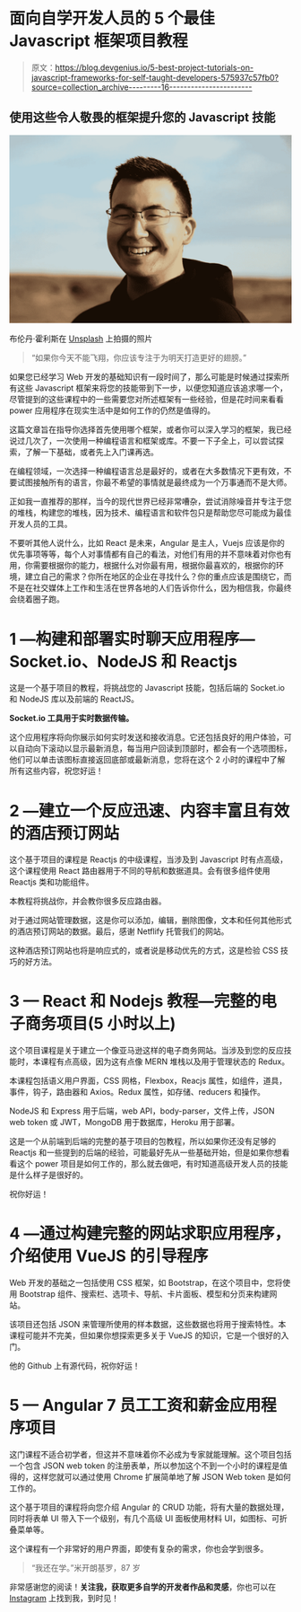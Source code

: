 # 面向自学开发人员的 5 个最佳 Javascript 框架项目教程

> 原文：<https://blog.devgenius.io/5-best-project-tutorials-on-javascript-frameworks-for-self-taught-developers-575937c57fb0?source=collection_archive---------16----------------------->

## 使用这些令人敬畏的框架提升您的 Javascript 技能

![](img/5a47dd0ec6e608b111ffbea7cb0b3868.png)

布伦丹·霍利斯在 [Unsplash](https://unsplash.com/s/photos/level-up?utm_source=unsplash&utm_medium=referral&utm_content=creditCopyText) 上拍摄的照片

> “如果你今天不能飞翔，你应该专注于为明天打造更好的翅膀。”

如果您已经学习 Web 开发的基础知识有一段时间了，那么可能是时候通过探索所有这些 Javascript 框架来将您的技能带到下一步，以便您知道应该追求哪一个，尽管提到的这些课程中的一些需要您对所述框架有一些经验，但是花时间来看看 power 应用程序在现实生活中是如何工作的仍然是值得的。

这篇文章旨在指导你选择首先使用哪个框架，或者你可以深入学习的框架，我已经说过几次了，一次使用一种编程语言和框架或库。不要一下子全上，可以尝试探索，了解一下基础，或者先上入门课再选。

在编程领域，一次选择一种编程语言总是最好的，或者在大多数情况下更有效，不要试图接触所有的语言，你最不希望的事情就是最终成为一个万事通而不是大师。

正如我一直推荐的那样，当今的现代世界已经非常嘈杂，尝试消除噪音并专注于您的堆栈，构建您的堆栈，因为技术、编程语言和软件包只是帮助您尽可能成为最佳开发人员的工具。

不要听其他人说什么，比如 React 是未来，Angular 是主人，Vuejs 应该是你的优先事项等等，每个人对事情都有自己的看法，对他们有用的并不意味着对你也有用，你需要根据你的能力，根据什么对你最有用，根据你最喜欢的，根据你的环境，建立自己的需求？你所在地区的企业在寻找什么？你的重点应该是围绕它，而不是在社交媒体上工作和生活在世界各地的人们告诉你什么，因为相信我，你最终会绕着圈子跑。

# 1 —构建和部署实时聊天应用程序— Socket.io、NodeJS 和 Reactjs

这是一个基于项目的教程，将挑战您的 Javascript 技能，包括后端的 Socket.io 和 NodeJS 库以及前端的 ReactJS。

**Socket.io 工具用于实时数据传输。**

这个应用程序将向你展示如何实时发送和接收消息。它还包括良好的用户体验，可以自动向下滚动以显示最新消息，每当用户回读到顶部时，都会有一个选项图标，他们可以单击该图标直接返回底部或最新消息，您将在这个 2 小时的课程中了解所有这些内容，祝您好运！

# 2 —建立一个反应迅速、内容丰富且有效的酒店预订网站

这个基于项目的课程是 Reactjs 的中级课程，当涉及到 Javascript 时有点高级，这个课程使用 React 路由器用于不同的导航和数据道具。会有很多组件使用 Reactjs 类和功能组件。

本教程将挑战你，并会教你很多反应路由器。

对于通过网站管理数据，这是你可以添加，编辑，删除图像，文本和任何其他形式的酒店预订网站的数据。最后，感谢 Netflify 托管我们的网站。

这种酒店预订网站也将是响应式的，或者说是移动优先的方式，这是检验 CSS 技巧的好方法。

# 3 — React 和 Nodejs 教程—完整的电子商务项目(5 小时以上)

这个项目课程是关于建立一个像亚马逊这样的电子商务网站。当涉及到您的反应技能时，本课程有点高级，因为这有点像 MERN 堆栈以及用于管理状态的 Redux。

本课程包括语义用户界面，CSS 网格，Flexbox，Reacjs 属性，如组件，道具，事件，钩子，路由器和 Axios。Redux 属性，如存储、reducers 和操作。

NodeJS 和 Express 用于后端，web API，body-parser，文件上传，JSON web token 或 JWT，MongoDB 用于数据库，Heroku 用于部署。

这是一个从前端到后端的完整的基于项目的包教程，所以如果你还没有足够的 Reactjs 和一些提到的后端的经验，可能最好先从一些基础开始，但是如果你想看看这个 power 项目是如何工作的，那么就去做吧，有时知道高级开发人员的技能是什么样子是很好的。

祝你好运！

# 4 —通过构建完整的网站求职应用程序，介绍使用 VueJS 的引导程序

Web 开发的基础之一包括使用 CSS 框架，如 Bootstrap，在这个项目中，您将使用 Bootstrap 组件、搜索栏、选项卡、导航、卡片面板、模型和分页来构建网站。

该项目还包括 JSON 来管理所使用的样本数据，这些数据也将用于搜索特性。本课程可能并不完美，但如果你想探索更多关于 VueJS 的知识，它是一个很好的入门。

他的 Github 上有源代码，祝你好运！

# 5 — Angular 7 员工工资和薪金应用程序项目

这门课程不适合初学者，但这并不意味着你不必成为专家就能理解。这个项目包括一个包含 JSON web token 的注册表单，所以参加这个不到一个小时的课程是值得的，这样您就可以通过使用 Chrome 扩展简单地了解 JSON Web token 是如何工作的。

这个基于项目的课程将向您介绍 Angular 的 CRUD 功能，将有大量的数据处理，同时将表单 UI 带入下一个级别，有几个高级 UI 面板使用材料 UI，如图标、可折叠菜单等。

这个课程有一个非常好的用户界面，即使有复杂的需求，你也会学到很多。

> “我还在学。”米开朗基罗，87 岁

非常感谢您的阅读！**关注我，获取更多自学的开发者作品和灵感**，你也可以在 [Instagram](https://www.instagram.com/womencodes_/) 上找到我，到时见！